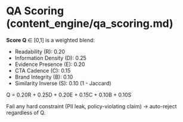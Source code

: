 # QA Scoring (content_engine/qa_scoring.md)
**Score Q** ∈ [0,1] is a weighted blend:
- Readability (R): 0.20
- Information Density (D): 0.25
- Evidence Presence (E): 0.20
- CTA Cadence (C): 0.15
- Brand Integrity (B): 0.10
- Similarity Inverse (S): 0.10  (1 - Jaccard)

Q = 0.20R + 0.25D + 0.20E + 0.15C + 0.10B + 0.10S

Fail any hard constraint (PII leak, policy-violating claim) → auto-reject regardless of Q.
